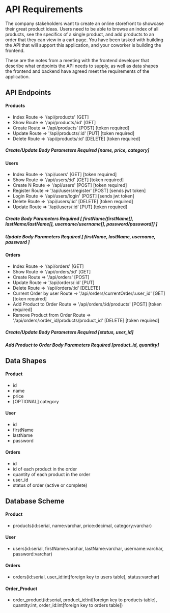 # API Requirements

The company stakeholders want to create an online storefront to showcase their great product ideas. Users need to be able to browse an index of all products, see the specifics of a single product, and add products to an order that they can view in a cart page. You have been tasked with building the API that will support this application, and your coworker is building the frontend.

These are the notes from a meeting with the frontend developer that describe what endpoints the API needs to supply, as well as data shapes the frontend and backend have agreed meet the requirements of the application.

## API Endpoints

#### Products

- Index Route => '/api/products' [GET]
- Show Route => '/api/products/:id' [GET]
- Create Route => '/api/products' [POST] [token required]
- Update Route => '/api/products/:id' [PUT] [token required]
- Delete Route => '/api/products/:id' [DELETE] [token required]

##### Create/Update Body Parameters Required [name, price, category]

#### Users

- Index Route => '/api/users' [GET] [token required]
- Show Route => '/api/users/:id' [GET] [token required]
- Create N Route => '/api/users' [POST] [token required]
- Register Route => '/api/users/register' [POST] [sends jwt token]
- Login Route => '/api/users/login' [POST] [sends jwt token]
- Delete Route => '/api/users/:id' [DELETE] [token required]
- Update Route => '/api/users/:id' [PUT] [token required]

##### Create Body Parameters Required [ firstName/firstName[], lastName/lastName[], username/username[], password/password[] ]

##### Update Body Parameters Required [ firstName, lastName, username, password ]

#### Orders

- Index Route => '/api/orders' [GET]
- Show Route => '/api/orders/:id' [GET]
- Create Route => '/api/orders' [POST]
- Update Route => '/api/orders/:id' [PUT]
- Delete Route => '/api/orders/:id' [DELETE]
- Current Order by user Route => '/api/orders/currentOrder/:user_id' [GET] [token required]
- Add Product to Order Route => '/api/orders/:id/products' [POST] [token required]
- Remove Product from Order Route => '/api/orders/:order_id/products/product_id' [DELETE] [token required]

##### Create/Update Body Parameters Required [status, user_id]

##### Add Product to Order Body Parameters Required [product_id, quantity]

## Data Shapes

#### Product

- id
- name
- price
- [OPTIONAL] category

#### User

- id
- firstName
- lastName
- password

#### Orders

- id
- id of each product in the order
- quantity of each product in the order
- user_id
- status of order (active or complete)

## Database Scheme

#### Product

- products(id:serial, name:varchar, price:decimal, category:varchar)

#### User

- users(id:serial, firstName:varchar, lastName:varchar, username:varchar, password:varchar)

#### Orders

- orders(id:serial, user_id:int[foreign key to users table], status:varchar)

#### Order_Product

- order_product(id:serial, product_id:int[foreign key to products table], quantity:int, order_id:int[foreign key to orders table])
